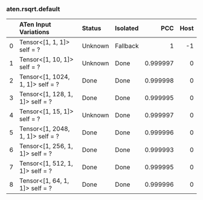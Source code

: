 ### aten.rsqrt.default
|    | ATen Input Variations            | Status   | Isolated   |      PCC |   Host |
|---:|:---------------------------------|:---------|:-----------|---------:|-------:|
|  0 | Tensor<[1, 1, 1]> self = ?       | Unknown  | Fallback   | 1        |     -1 |
|  1 | Tensor<[1, 10, 1]> self = ?      | Unknown  | Done       | 0.999997 |      0 |
|  2 | Tensor<[1, 1024, 1, 1]> self = ? | Done     | Done       | 0.999998 |      0 |
|  3 | Tensor<[1, 128, 1, 1]> self = ?  | Done     | Done       | 0.999995 |      0 |
|  4 | Tensor<[1, 15, 1]> self = ?      | Unknown  | Done       | 0.999997 |      0 |
|  5 | Tensor<[1, 2048, 1, 1]> self = ? | Done     | Done       | 0.999996 |      0 |
|  6 | Tensor<[1, 256, 1, 1]> self = ?  | Done     | Done       | 0.999993 |      0 |
|  7 | Tensor<[1, 512, 1, 1]> self = ?  | Done     | Done       | 0.999995 |      0 |
|  8 | Tensor<[1, 64, 1, 1]> self = ?   | Done     | Done       | 0.999996 |      0 |

